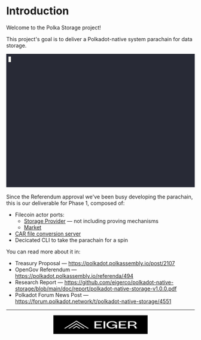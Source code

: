 # Introduction

Welcome to the Polka Storage project!

This project's goal is to deliver a Polkadot-native system parachain for data storage.

<p>
    <img
        src="images/showcase/showcase.gif"
        alt="Eiger Oy">
</p>

Since the Referendum approval we've been busy developing the parachain,
this is our deliverable for Phase 1, composed of:

- Filecoin actor ports:
  - [Storage Provider](./pallets/storage-provider.md) — not including proving mechanisms
  - [Market](./pallets/market.md)
- [CAR file conversion server](./storage-provider-cli/storage.md)
- Decicated CLI to take the parachain for a spin <!-- TODO(@jmg-duarte,#243,22/08/24): add storagext CLI -->

You can read more about it in:

- Treasury Proposal — <https://polkadot.polkassembly.io/post/2107>
- OpenGov Referendum — <https://polkadot.polkassembly.io/referenda/494>
- Research Report — <https://github.com/eigerco/polkadot-native-storage/blob/main/doc/report/polkadot-native-storage-v1.0.0.pdf>
- Polkadot Forum News Post — <https://forum.polkadot.network/t/polkadot-native-storage/4551>

---

<p>
    <a href="https://eiger.co">
        <img
            src="images/logo.svg"
            alt="Eiger Oy"
            style="height: 50px; display: block; margin-left: auto; margin-right: auto; width: 50%;">
    </a>
</p>
